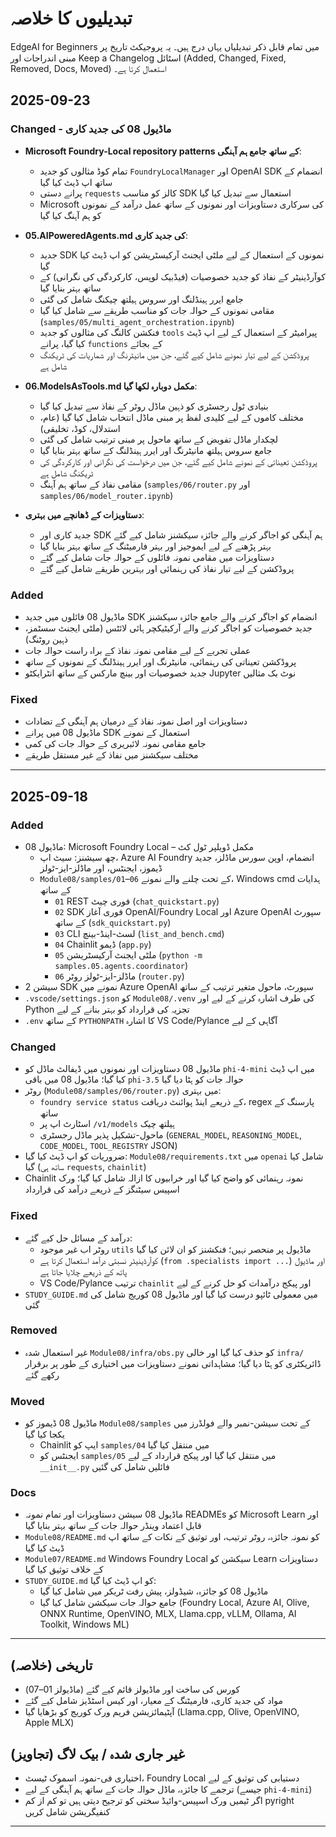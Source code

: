<!--
CO_OP_TRANSLATOR_METADATA:
{
  "original_hash": "906e890232c6c2e1dac4cccfeb449acd",
  "translation_date": "2025-09-24T13:33:17+00:00",
  "source_file": "CHANGELOG.md",
  "language_code": "ur"
}
-->
# تبدیلیوں کا خلاصہ

EdgeAI for Beginners میں تمام قابل ذکر تبدیلیاں یہاں درج ہیں۔ یہ پروجیکٹ تاریخ پر مبنی اندراجات اور Keep a Changelog اسٹائل (Added, Changed, Fixed, Removed, Docs, Moved) استعمال کرتا ہے۔

## 2025-09-23

### Changed - ماڈیول 08 کی جدید کاری
- **Microsoft Foundry-Local repository patterns کے ساتھ جامع ہم آہنگی**:
  - تمام کوڈ مثالوں کو جدید `FoundryLocalManager` اور OpenAI SDK انضمام کے ساتھ اپ ڈیٹ کیا گیا
  - پرانے دستی `requests` کالز کو مناسب SDK استعمال سے تبدیل کیا گیا
  - Microsoft کی سرکاری دستاویزات اور نمونوں کے ساتھ عمل درآمد کے نمونوں کو ہم آہنگ کیا گیا

- **05.AIPoweredAgents.md کی جدید کاری**:
  - جدید SDK نمونوں کے استعمال کے لیے ملٹی ایجنٹ آرکیسٹریشن کو اپ ڈیٹ کیا گیا
  - کوآرڈینیٹر کے نفاذ کو جدید خصوصیات (فیڈبیک لوپس، کارکردگی کی نگرانی) کے ساتھ بہتر بنایا گیا
  - جامع ایرر ہینڈلنگ اور سروس ہیلتھ چیکنگ شامل کی گئی
  - مقامی نمونوں کے حوالہ جات کو مناسب طریقے سے شامل کیا گیا (`samples/05/multi_agent_orchestration.ipynb`)
  - فنکشن کالنگ کی مثالوں کو جدید `tools` پیرامیٹر کے استعمال کے لیے اپ ڈیٹ کیا گیا، پرانے `functions` کے بجائے
  - پروڈکشن کے لیے تیار نمونے شامل کیے گئے، جن میں مانیٹرنگ اور شماریات کی ٹریکنگ شامل ہے

- **06.ModelsAsTools.md مکمل دوبارہ لکھا گیا**:
  - بنیادی ٹول رجسٹری کو ذہین ماڈل روٹر کے نفاذ سے تبدیل کیا گیا
  - مختلف کاموں کے لیے کلیدی لفظ پر مبنی ماڈل انتخاب شامل کیا گیا (عام، استدلال، کوڈ، تخلیقی)
  - لچکدار ماڈل تفویض کے ساتھ ماحول پر مبنی ترتیب شامل کی گئی
  - جامع سروس ہیلتھ مانیٹرنگ اور ایرر ہینڈلنگ کے ساتھ بہتر بنایا گیا
  - پروڈکشن تعیناتی کے نمونے شامل کیے گئے، جن میں درخواست کی نگرانی اور کارکردگی کی ٹریکنگ شامل ہے
  - مقامی نفاذ کے ساتھ ہم آہنگ (`samples/06/router.py` اور `samples/06/model_router.ipynb`)

- **دستاویزات کے ڈھانچے میں بہتری**:
  - جدید کاری اور SDK ہم آہنگی کو اجاگر کرنے والے جائزہ سیکشنز شامل کیے گئے
  - بہتر پڑھنے کے لیے ایموجیز اور بہتر فارمیٹنگ کے ساتھ بہتر بنایا گیا
  - دستاویزات میں مقامی نمونہ فائلوں کے حوالہ جات شامل کیے گئے
  - پروڈکشن کے لیے تیار نفاذ کی رہنمائی اور بہترین طریقے شامل کیے گئے

### Added
- ماڈیول 08 فائلوں میں جدید SDK انضمام کو اجاگر کرنے والے جامع جائزہ سیکشنز
- جدید خصوصیات کو اجاگر کرنے والے آرکیٹیکچر ہائی لائٹس (ملٹی ایجنٹ سسٹمز، ذہین روٹنگ)
- عملی تجربے کے لیے مقامی نمونہ نفاذ کے براہ راست حوالہ جات
- پروڈکشن تعیناتی کی رہنمائی، مانیٹرنگ اور ایرر ہینڈلنگ کے نمونوں کے ساتھ
- جدید خصوصیات اور بینچ مارکس کے ساتھ انٹرایکٹو Jupyter نوٹ بک مثالیں

### Fixed
- دستاویزات اور اصل نمونہ نفاذ کے درمیان ہم آہنگی کے تضادات
- ماڈیول 08 میں پرانے SDK استعمال کے نمونے
- جامع مقامی نمونہ لائبریری کے حوالہ جات کی کمی
- مختلف سیکشنز میں نفاذ کے غیر مستقل طریقے

---

## 2025-09-18

### Added
- ماڈیول 08: Microsoft Foundry Local – مکمل ڈویلپر ٹول کٹ
  - چھ سیشنز: سیٹ اپ، Azure AI Foundry انضمام، اوپن سورس ماڈلز، جدید ڈیموز، ایجنٹس، اور ماڈلز-ایز-ٹولز
  - `Module08/samples/01`–`06` کے تحت چلنے والے نمونے، Windows cmd ہدایات کے ساتھ
    - `01` REST فوری چیٹ (`chat_quickstart.py`)
    - `02` SDK فوری آغاز OpenAI/Foundry Local اور Azure OpenAI سپورٹ کے ساتھ (`sdk_quickstart.py`)
    - `03` CLI لسٹ-اینڈ-بینچ (`list_and_bench.cmd`)
    - `04` Chainlit ڈیمو (`app.py`)
    - `05` ملٹی ایجنٹ آرکیسٹریشن (`python -m samples.05.agents.coordinator`)
    - `06` ماڈلز-ایز-ٹولز روٹر (`router.py`)
- سیشن 2 SDK نمونے میں Azure OpenAI سپورٹ، ماحول متغیر ترتیب کے ساتھ
- `.vscode/settings.json` کو `Module08/.venv` کی طرف اشارہ کرنے کے لیے اور Python تجزیہ کی قرارداد کو بہتر بنانے کے لیے
- `.env` کے ساتھ `PYTHONPATH` کا اشارہ VS Code/Pylance آگاہی کے لیے

### Changed
- ماڈیول 08 دستاویزات اور نمونوں میں ڈیفالٹ ماڈل کو `phi-4-mini` میں اپ ڈیٹ کیا گیا؛ ماڈیول 08 میں باقی `phi-3.5` حوالہ جات کو ہٹا دیا گیا
- روٹر (`Module08/samples/06/router.py`) میں بہتری:
  - `foundry service status` کے ذریعے اینڈ پوائنٹ دریافت، regex پارسنگ کے ساتھ
  - اسٹارٹ اپ پر `/v1/models` ہیلتھ چیک
  - ماحول-تشکیل پذیر ماڈل رجسٹری (`GENERAL_MODEL`, `REASONING_MODEL`, `CODE_MODEL`, `TOOL_REGISTRY` JSON)
- ضروریات کو اپ ڈیٹ کیا گیا: `Module08/requirements.txt` میں `openai` شامل کیا گیا (ساتھ ہی `requests`, `chainlit`)
- Chainlit نمونہ رہنمائی کو واضح کیا گیا اور خرابیوں کا ازالہ شامل کیا گیا؛ ورک اسپیس سیٹنگز کے ذریعے درآمد کی قرارداد

### Fixed
- درآمد کے مسائل حل کیے گئے:
  - روٹر اب غیر موجود `utils` ماڈیول پر منحصر نہیں؛ فنکشنز کو ان لائن کیا گیا
  - کوآرڈینیٹر نسبتی درآمد استعمال کرتا ہے (`from .specialists import ...`) اور ماڈیول پاتھ کے ذریعے چلایا جاتا ہے
  - VS Code/Pylance ترتیب `chainlit` اور پیکج درآمدات کو حل کرنے کے لیے
- `STUDY_GUIDE.md` میں معمولی ٹائپو درست کیا گیا اور ماڈیول 08 کوریج شامل کی گئی

### Removed
- غیر استعمال شدہ `Module08/infra/obs.py` کو حذف کیا گیا اور خالی `infra/` ڈائریکٹری کو ہٹا دیا گیا؛ مشاہداتی نمونے دستاویزات میں اختیاری کے طور پر برقرار رکھے گئے

### Moved
- ماڈیول 08 ڈیموز کو `Module08/samples` کے تحت سیشن-نمبر والے فولڈرز میں یکجا کیا گیا
  - Chainlit ایپ کو `samples/04` میں منتقل کیا گیا
  - ایجنٹس کو `samples/05` میں منتقل کیا گیا اور پیکج قرارداد کے لیے `__init__.py` فائلیں شامل کی گئیں

### Docs
- ماڈیول 08 سیشن دستاویزات اور تمام نمونہ READMEs کو Microsoft Learn اور قابل اعتماد وینڈر حوالہ جات کے ساتھ بہتر بنایا گیا
- `Module08/README.md` کو نمونہ جائزہ، روٹر ترتیب، اور توثیق کے نکات کے ساتھ اپ ڈیٹ کیا گیا
- `Module07/README.md` Windows Foundry Local سیکشن کو Learn دستاویزات کے خلاف توثیق کیا گیا
- `STUDY_GUIDE.md` کو اپ ڈیٹ کیا گیا:
  - ماڈیول 08 کو جائزہ، شیڈولز، پیش رفت ٹریکر میں شامل کیا گیا
  - جامع حوالہ جات سیکشن شامل کیا گیا (Foundry Local, Azure AI, Olive, ONNX Runtime, OpenVINO, MLX, Llama.cpp, vLLM, Ollama, AI Toolkit, Windows ML)

---

## تاریخی (خلاصہ)
- کورس کی ساخت اور ماڈیولز قائم کیے گئے (ماڈیولز 01–07)
- مواد کی جدید کاری، فارمیٹنگ کے معیار، اور کیس اسٹڈیز شامل کیے گئے
- آپٹیمائزیشن فریم ورک کوریج کو بڑھایا گیا (Llama.cpp, Olive, OpenVINO, Apple MLX)

## غیر جاری شدہ / بیک لاگ (تجاویز)
- اختیاری فی-نمونہ اسموک ٹیسٹ، Foundry Local دستیابی کی توثیق کے لیے
- ترجمے کا جائزہ، ماڈل حوالہ جات کے ساتھ ہم آہنگی کے لیے (جیسے `phi-4-mini`)
- اگر ٹیمیں ورک اسپیس-وائیڈ سختی کو ترجیح دیتی ہیں تو کم از کم pyright کنفیگریشن شامل کریں

---

